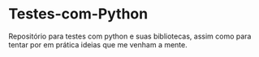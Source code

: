 # Testes-com-Python
Repositório para testes com python e suas bibliotecas, assim como para tentar por em prática ideias que me venham a mente.
